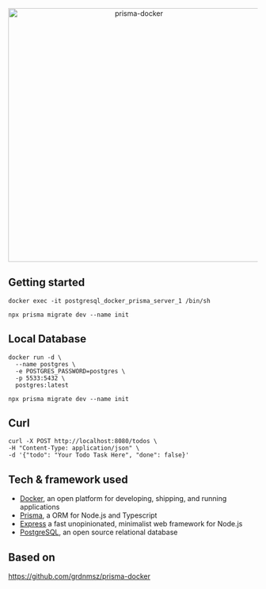 <div align="center">
  <img width="512" src="https://github.com/VLtim43/Todos_/assets/69370181/cdcb5b95-8c68-4552-a0a5-118b763fb62f" alt="prisma-docker">
</div>

## Getting started

```
docker exec -it postgresql_docker_prisma_server_1 /bin/sh
```

```
npx prisma migrate dev --name init

```

## Local Database

```
docker run -d \
  --name postgres \
  -e POSTGRES_PASSWORD=postgres \
  -p 5533:5432 \
  postgres:latest
```

```
npx prisma migrate dev --name init
```

## Curl

```
curl -X POST http://localhost:8080/todos \
-H "Content-Type: application/json" \
-d '{"todo": "Your Todo Task Here", "done": false}'
```

## Tech & framework used

- [Docker](https://www.docker.com/), an open platform for developing, shipping, and running applications
- [Prisma](https://www.prisma.io/), a ORM for Node.js and Typescript
- [Express](https://expressjs.com/) a fast unopinionated, minimalist web framework for Node.js
- [PostgreSQL](https://www.postgresql.org/), an open source relational database

## Based on

https://github.com/grdnmsz/prisma-docker

